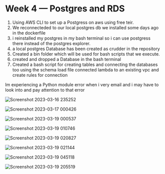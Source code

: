 # Week 4 — Postgres and RDS

1. Using AWS CLI to set up a Postgress on aws using free teir.
2. We reconnecteded to our local postgres db we installed some days ago in the dockerfile
3. i reinstalled my postgres in my bash terminal so i can use postgress there instead of the postgres explorer.
4. a local postgres Database has been created as crudder in the repository 
5. Created a bin folder which will be used for bash scripts that we execute.
6. created and dropped a Database in the bash terminal
7. Created a bash script for creating tables and connecting the databases too using the schema load file
connected lambda to an existing vpc and create rules for connection

Im experiencing a Python module error when i very email and i may have to look into and pay attention to that error

![Screenshot 2023-03-16 235252](https://user-images.githubusercontent.com/31855784/226289938-4f5a6438-9899-471f-9aec-71f61572f19e.png)

![Screenshot 2023-03-17 000426](https://user-images.githubusercontent.com/31855784/226289946-582d132e-5f1a-432c-a186-0c8cb7bb8cc5.png)

![Screenshot 2023-03-19 000537](https://user-images.githubusercontent.com/31855784/226289949-2d50e6bd-5493-4928-a148-dc742f8885c5.png)

![Screenshot 2023-03-19 010746](https://user-images.githubusercontent.com/31855784/226289952-91c4bb4b-c9f3-46fe-8d6c-68560438bde9.png)

![Screenshot 2023-03-19 020827](https://user-images.githubusercontent.com/31855784/226289955-f3f7a7e4-d327-4282-a531-677b0c5363ee.png)

![Screenshot 2023-03-19 021144](https://user-images.githubusercontent.com/31855784/226289960-9223aad0-bc3f-4927-b27f-2225b60284dc.png)

![Screenshot 2023-03-19 045118](https://user-images.githubusercontent.com/31855784/226289961-5a1015a6-385b-48b0-830b-2383f5705c7a.png)

![Screenshot 2023-03-19 205519](https://user-images.githubusercontent.com/31855784/226289965-51c098e7-13ee-4041-b1b3-4c133dfad507.png)
